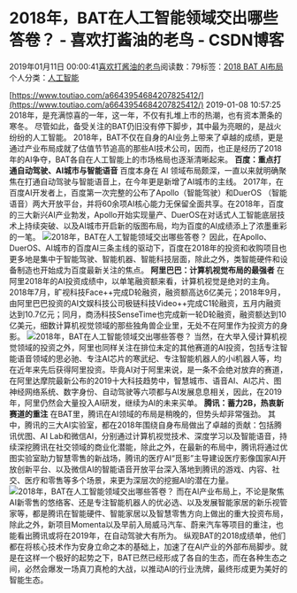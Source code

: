 
# 2018年，BAT在人工智能领域交出哪些答卷？ - 喜欢打酱油的老鸟 - CSDN博客


2019年01月11日 00:00:41[喜欢打酱油的老鸟](https://me.csdn.net/weixin_42137700)阅读数：79标签：[2018																](https://so.csdn.net/so/search/s.do?q=2018&t=blog)[BAT																](https://so.csdn.net/so/search/s.do?q=BAT&t=blog)[AI布局																](https://so.csdn.net/so/search/s.do?q=AI布局&t=blog)[
							](https://so.csdn.net/so/search/s.do?q=BAT&t=blog)[
																					](https://so.csdn.net/so/search/s.do?q=2018&t=blog)个人分类：[人工智能																](https://blog.csdn.net/weixin_42137700/article/category/7820233)
[
																								](https://so.csdn.net/so/search/s.do?q=2018&t=blog)


[https://www.toutiao.com/a6643954684207825412/](https://www.toutiao.com/a6643954684207825412/)
2019-01-08 10:57:25
2018年，是充满惊喜的一年，这一年，不仅有扎堆上市的热潮，也有资本萧条的寒冬。
尽管如此，备受关注的BAT仍旧没有停下脚步，其中最为亮眼的，是战火纷纷的人工智能。
2018年，BAT不仅在自身的AI业务上带来了卓越的成绩，更是通过产业布局成就了估值节节追高的那些AI技术公司，因而，也正是经历了2018年的AI争夺，BAT各自在人工智能上的市场格局也逐渐清晰起来。
**百度：重点打通自动驾驶、AI城市与智能语音**
百度本身在 AI 领域布局颇深，一直以来就明确聚焦在打通自动驾驶与智能语音上，在今年更是新增了AI城市的主线。
2017年，在百度AI开发者上，百度第一次完整的公布了Apollo（智能驾驶）和DuerOS （智能语音）两大开放平台，并将60余项AI核心能力无保留全面共享。在2018年，百度的三大新兴AI产业勃发，Apollo开始实现量产、DuerOS在对话式人工智能底层技术上持续突破、以及AI城市开启新的版图布局，均为百度的AI成绩添上了浓墨重彩的一笔。
![2018年，BAT在人工智能领域交出哪些答卷？](http://p1.pstatp.com/large/pgc-image/3ae1185466eb411e9ab0a9192f2b6587)
因此，在Apollo、DuerOS、AI城市的百度AI三条主线的驱动下，百度在2018年的投资和收购项目也更多地是集中于智能驾驶、智能机器、智能科技层面，除此之外，类智能硬件和设备制造也开始成为百度最新关注的焦点。
**阿里巴巴：计算机视觉布局的最强者**
在阿里2018年的AI投资成绩中，以单笔融资额来看，计算机视觉是绝对的主角。
2018年7月，旷视科技Face++完成D轮融资，融资额高达6亿美元；2018年9月，由阿里巴巴投资的AI文娱科技公司极链科技Video++完成C1轮融资，五月内融资达到10.7亿元；同月，商汤科技SenseTime也完成新一轮D轮融资，融资额达到10亿美元，细数计算机视觉领域的那些独角兽企业里，无处不在阿里作为投资方的身影。
![2018年，BAT在人工智能领域交出哪些答卷？](http://p3.pstatp.com/large/pgc-image/06cd1181146f40bc82fc94adbdf498f7)
当然，在大举入侵计算机视觉领域的投资之外，阿里也同样关注在排位未定的其他赛道的AI投资，包括专注智能语音领域的思必驰、专注AI芯片的寒武纪、专注智能机器人的小i机器人等，均在近年来先后获得阿里投资。毕竟AI对于阿里来说，是一条不会绝对放弃的赛道，在阿里达摩院最新公布的2019十大科技趋势中，智慧城市、语音AI、AI芯片、图神经网络系统、数字身份、自动驾驶等六项都与AI发展息息相关，因此，在2019年，阿里仍然会大量投入AI研发，继续为AI的未来买单。
**腾讯：蓄力2B，热衷新赛道的重注**
在BAT里，腾讯在AI领域的布局是稍晚的，但势头却非常强劲。
其中，腾讯的三大AI实验室，都在2018年围绕自身布局做出了卓越的贡献：包括腾讯优图、AI Lab和微信AI，分别通过计算机视觉技术、深度学习以及智能语音，持续深挖腾讯在社交领域的商业化潜能，除此之外，在最新的布局中，腾讯将通过优图实验室助力智慧零售的新战场，腾讯的医疗AI“觅影”主导建设医疗影像国家AI开放创新平台、以及微信AI的智能语音开放平台深入落地到腾讯的游戏、内容、社交、医疗和零售等多个场景，来更为深层次的挖掘AI的潜在力量。
![2018年，BAT在人工智能领域交出哪些答卷？](http://p3.pstatp.com/large/pgc-image/b5442b022d3e4abf8bb5faac800abd62)
而在AI产业布局上，不论是聚焦AI新零售的悠络客、还是专注智能机器人的优必选、以及发展智能家居的新乐视管家等，都是腾讯在智能硬件、智能家居以及智慧零售方向上做出的重大投资布局，除此之外，新项目Momenta以及早前入局威马汽车、蔚来汽车等项目的重注，也能看出腾讯或将在2019年，在自动驾驶大有所为。
纵观BAT的2018成绩单，他们都在将核心技术作为安身立命之本的基础上，加速了在AI产业的外部布局脚步。就是在这样一个极好的起势之下，BAT已然已经形成了各自的生态，而在各种生态之间，必然会爆发一场真刀真枪的大战，以推动AI的行业洗牌，最终形成更为美好的智能生态。

